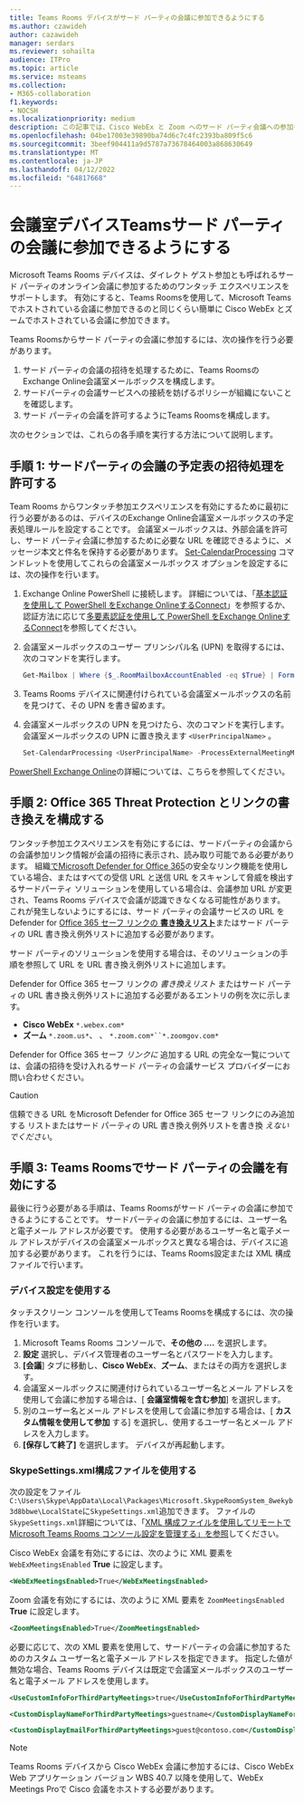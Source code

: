 ```yaml
---
title: Teams Rooms デバイスがサード パーティの会議に参加できるようにする
ms.author: czawideh
author: cazawideh
manager: serdars
ms.reviewer: sohailta
audience: ITPro
ms.topic: article
ms.service: msteams
ms.collection:
- M365-collaboration
f1.keywords:
- NOCSH
ms.localizationpriority: medium
description: この記事では、Cisco WebEx と Zoom へのサード パーティ会議への参加をサポートするように組織とTeams Rooms デバイスを構成する方法について説明します。
ms.openlocfilehash: 04be17003e39890ba74d6c7c4fc2393ba809f5c6
ms.sourcegitcommit: 3beef904411a9d5787a73678464003a868630649
ms.translationtype: MT
ms.contentlocale: ja-JP
ms.lasthandoff: 04/12/2022
ms.locfileid: "64817668"
---
```

# <a name="enable-teams-room-devices-to-join-third-party-meetings"></a>会議室デバイスTeamsサード パーティの会議に参加できるようにする

Microsoft Teams Rooms デバイスは、ダイレクト ゲスト参加とも呼ばれるサード パーティのオンライン会議に参加するためのワンタッチ エクスペリエンスをサポートします。 有効にすると、Teams Roomsを使用して、Microsoft Teamsでホストされている会議に参加できるのと同じくらい簡単に Cisco WebEx とズームでホストされている会議に参加できます。

Teams Roomsからサード パーティの会議に参加するには、次の操作を行う必要があります。

1. サード パーティの会議の招待を処理するために、Teams RoomsのExchange Online会議室メールボックスを構成します。
2. サードパーティの会議サービスへの接続を妨げるポリシーが組織にないことを確認します。
3. サード パーティの会議を許可するようにTeams Roomsを構成します。

次のセクションでは、これらの各手順を実行する方法について説明します。

## <a name="step-1-allow-calendar-invite-processing-for-third-party-meetings"></a>手順 1: サードパーティの会議の予定表の招待処理を許可する

Team Rooms からワンタッチ参加エクスペリエンスを有効にするために最初に行う必要があるのは、デバイスのExchange Online会議室メールボックスの予定表処理ルールを設定することです。 会議室メールボックスは、外部会議を許可し、サード パーティ会議に参加するために必要な URL を確認できるように、メッセージ本文と件名を保持する必要があります。 [Set-CalendarProcessing](/powershell/module/exchange/set-calendarprocessing?view=exchange-ps.) コマンドレットを使用してこれらの会議室メールボックス オプションを設定するには、次の操作を行います。

1. Exchange Online PowerShell に接続します。 詳細については、「[基本認証を使用して PowerShell をExchange OnlineするConnect](/powershell/exchange/connect-to-exchange-online-powershell?view=exchange-ps)」を参照するか、認証方法に応じて[多要素認証を使用して PowerShell をExchange OnlineするConnect](/powershell/exchange/mfa-connect-to-exchange-online-powershell?view=exchange-ps)を参照してください。

2. 会議室メールボックスのユーザー プリンシパル名 (UPN) を取得するには、次のコマンドを実行します。

    ```powershell
    Get-Mailbox | Where {$_.RoomMailboxAccountEnabled -eq $True} | Format-Table Name, UserPrincipalName
    ```
    
3. Teams Rooms デバイスに関連付けられている会議室メールボックスの名前を見つけて、その UPN を書き留めます。

4. 会議室メールボックスの UPN を見つけたら、次のコマンドを実行します。 会議室メールボックスの UPN に置き換えます `<UserPrincipalName>` 。

    ```powershell
    Set-CalendarProcessing <UserPrincipalName> -ProcessExternalMeetingMessages $True -DeleteComments $False -DeleteSubject $False
    ```

[PowerShell Exchange Online](/powershell/exchange/exchange-online-powershell?view=exchange-ps)の詳細については、こちらを参照してください。

## <a name="step-2-configure-office-365-threat-protection-and-link-rewrite"></a>手順 2: Office 365 Threat Protection とリンクの書き換えを構成する

ワンタッチ参加エクスペリエンスを有効にするには、サードパーティの会議からの会議参加リンク情報が会議の招待に表示され、読み取り可能である必要があります。 組織[でMicrosoft Defender for Office 365](/microsoft-365/security/office-365-security/safe-links?view=o365-worldwide)の安全なリンク機能を使用している場合、またはすべての受信 URL と送信 URL をスキャンして脅威を検出するサードパーティ ソリューションを使用している場合は、会議参加 URL が変更され、Teams Rooms デバイスで会議が認識できなくなる可能性があります。 これが発生しないようにするには、サード パーティの会議サービスの URL を Defender for [Office 365 セーフ リンクの **書き換えリスト**](/microsoft-365/security/office-365-security/safe-links?view=o365-worldwide)またはサード パーティの URL 書き換え例外リストに追加する必要があります。

 サード パーティのソリューションを使用する場合は、そのソリューションの手順を参照して URL を URL 書き換え例外リストに追加します。

Defender for Office 365 セーフ リンクの *書き換えリスト* またはサード パーティの URL 書き換え例外リストに追加する必要があるエントリの例を次に示します。

- **Cisco WebEx** `*.webex.com*`
- **ズーム** `*.zoom.us*`、 、 `*.zoom.com*``*.zoomgov.com*`

Defender for Office 365 セーフ *リンクに* 追加する URL の完全な一覧については、会議の招待を受け入れるサード パーティの会議サービス プロバイダーにお問い合わせください。

> [!CAUTION]
> 信頼できる URL をMicrosoft Defender for Office 365 セーフ リンクにのみ追加する リストまたはサード パーティの URL 書き換え例外リストを書き換 *えないでください*。

## <a name="step-3-enable-third-party-meetings-on-teams-rooms"></a>手順 3: Teams Roomsでサード パーティの会議を有効にする

最後に行う必要がある手順は、Teams Roomsがサード パーティの会議に参加できるようにすることです。 サードパーティの会議に参加するには、ユーザー名と電子メール アドレスが必要です。 使用する必要があるユーザー名と電子メール アドレスがデバイスの会議室メールボックスと異なる場合は、デバイスに追加する必要があります。 これを行うには、Teams Rooms設定または XML 構成ファイルで行います。

### <a name="use-device-settings"></a>デバイス設定を使用する

タッチスクリーン コンソールを使用してTeams Roomsを構成するには、次の操作を行います。

1. Microsoft Teams Rooms コンソールで、**その他の ....** を選択します。
2. **設定** 選択し、デバイス管理者のユーザー名とパスワードを入力します。
3. **[会議**] タブに移動し、**Cisco WebEx**、**ズーム**、またはその両方を選択します。
4. 会議室メールボックスに関連付けられているユーザー名とメール アドレスを使用して会議に参加する場合は、[ **会議室情報を含む参加**] を選択します。
5. 別のユーザー名とメール アドレスを使用して会議に参加する場合は、[ **カスタム情報を使用して参加** する] を選択し、使用するユーザー名とメール アドレスを入力します。
6. **[保存して終了]** を選択します。 デバイスが再起動します。

### <a name="use-the-skypesettingsxml-configuration-file"></a>SkypeSettings.xml構成ファイルを使用する

次の設定をファイル`C:\Users\Skype\AppData\Local\Packages\Microsoft.SkypeRoomSystem_8wekyb3d8bbwe\LocalState`に`SkypeSettings.xml`追加できます。 ファイルの`SkypeSettings.xml`詳細については、「[XML 構成ファイルを使用してリモートでMicrosoft Teams Rooms コンソール設定を管理する」を参照](xml-config-file.md)してください。

Cisco WebEx 会議を有効にするには、次のように XML 要素を `WebExMeetingsEnabled` **True** に設定します。

```xml
<WebExMeetingsEnabled>True</WebExMeetingsEnabled>
```

Zoom 会議を有効にするには、次のように XML 要素を `ZoomMeetingsEnabled` **True** に設定します。

```xml
<ZoomMeetingsEnabled>True</ZoomMeetingsEnabled>
```

必要に応じて、次の XML 要素を使用して、サードパーティの会議に参加するためのカスタム ユーザー名と電子メール アドレスを指定できます。 指定した値が無効な場合、Teams Rooms デバイスは既定で会議室メールボックスのユーザー名と電子メール アドレスを使用します。

```xml
<UseCustomInfoForThirdPartyMeetings>true</UseCustomInfoForThirdPartyMeetings>

<CustomDisplayNameForThirdPartyMeetings>guestname</CustomDisplayNameForThirdPartyMeetings>

<CustomDisplayEmailForThirdPartyMeetings>guest@contoso.com</CustomDisplayEmailForThirdPartyMeetings>
```

> [!NOTE]
> Teams Rooms デバイスから Cisco WebEx 会議に参加するには、Cisco WebEx Web アプリケーション バージョン WBS 40.7 以降を使用して、WebEx Meetings Proで Cisco 会議をホストする必要があります。 
